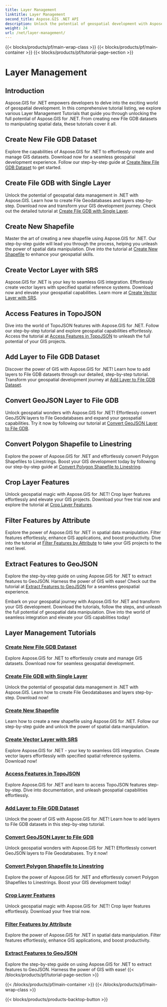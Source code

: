 ```yaml
---
title: Layer Management
linktitle: Layer Management
second_title: Aspose.GIS .NET API
description: Unlock the potential of geospatial development with Aspose.GIS for .NET tutorials. Effortlessly create, manage, and manipulate GIS datasets. 
weight: 24
url: /net/layer-management/
---
```


{{< blocks/products/pf/main-wrap-class >}}
{{< blocks/products/pf/main-container >}}
{{< blocks/products/pf/tutorial-page-section >}}

# Layer Management

## Introduction

Aspose.GIS for .NET empowers developers to delve into the exciting world of geospatial development. In this comprehensive tutorial listing, we explore various Layer Management Tutorials that guide you through unlocking the full potential of Aspose.GIS for .NET. From creating new File GDB datasets to manipulating spatial data, these tutorials cover it all.

## Create New File GDB Dataset 
Explore the capabilities of Aspose.GIS for .NET to effortlessly create and manage GIS datasets. Download now for a seamless geospatial development experience. Follow our step-by-step guide at [Create New File GDB Dataset](./create-new-file-gdb-dataset/) to get started.

## Create File GDB with Single Layer 
Unlock the potential of geospatial data management in .NET with Aspose.GIS. Learn how to create File Geodatabases and layers step-by-step. Download now and transform your GIS development journey. Check out the detailed tutorial at [Create File GDB with Single Layer](./create-file-gdb-with-single-layer/).

## Create New Shapefile 
Master the art of creating a new shapefile using Aspose.GIS for .NET. Our step-by-step guide will lead you through the process, helping you unleash the power of spatial data manipulation. Dive into the tutorial at [Create New Shapefile](./create-new-shapefile/) to enhance your geospatial skills.

## Create Vector Layer with SRS 
Aspose.GIS for .NET is your key to seamless GIS integration. Effortlessly create vector layers with specified spatial reference systems. Download now and elevate your geospatial capabilities. Learn more at [Create Vector Layer with SRS](./create-vector-layer-with-srs/).

## Access Features in TopoJSON 
Dive into the world of TopoJSON features with Aspose.GIS for .NET. Follow our step-by-step tutorial and explore geospatial capabilities effortlessly. Access the tutorial at [Access Features in TopoJSON](./access-features-in-topojson/) to unleash the full potential of your GIS projects.

## Add Layer to File GDB Dataset 
Discover the power of GIS with Aspose.GIS for .NET! Learn how to add layers to File GDB datasets through our detailed, step-by-step tutorial. Transform your geospatial development journey at [Add Layer to File GDB Dataset](./add-layer-to-file-gdb-dataset/).

## Convert GeoJSON Layer to File GDB 
Unlock geospatial wonders with Aspose.GIS for .NET! Effortlessly convert GeoJSON layers to File Geodatabases and expand your geospatial capabilities. Try it now by following our tutorial at [Convert GeoJSON Layer to File GDB](./convert-geojson-layer-to-file-gdb/).

## Convert Polygon Shapefile to Linestring 
Explore the power of Aspose.GIS for .NET and effortlessly convert Polygon Shapefiles to Linestrings. Boost your GIS development today by following our step-by-step guide at [Convert Polygon Shapefile to Linestring](./convert-polygon-shapefile-to-linestring/).

## Crop Layer Features 
Unlock geospatial magic with Aspose.GIS for .NET! Crop layer features effortlessly and elevate your GIS projects. Download your free trial now and explore the tutorial at [Crop Layer Features](./crop-layer-features/).

## Filter Features by Attribute 
Explore the power of Aspose.GIS for .NET in spatial data manipulation. Filter features effortlessly, enhance GIS applications, and boost productivity. Dive into the tutorial at [Filter Features by Attribute](./filter-features-by-attribute/) to take your GIS projects to the next level.

## Extract Features to GeoJSON 
Explore the step-by-step guide on using Aspose.GIS for .NET to extract features to GeoJSON. Harness the power of GIS with ease! Check out the tutorial at [Extract Features to GeoJSON](./extract-features-to-geojson/) for a seamless geospatial experience.

Embark on your geospatial journey with Aspose.GIS for .NET and transform your GIS development. Download the tutorials, follow the steps, and unleash the full potential of geospatial data manipulation. Dive into the world of seamless integration and elevate your GIS capabilities today!
## Layer Management Tutorials
### [Create New File GDB Dataset](./create-new-file-gdb-dataset/)
Explore Aspose.GIS for .NET to effortlessly create and manage GIS datasets. Download now for seamless geospatial development. 
### [Create File GDB with Single Layer](./create-file-gdb-with-single-layer/)
Unlock the potential of geospatial data management in .NET with Aspose.GIS. Learn how to create File Geodatabases and layers step-by-step. Download now!
### [Create New Shapefile](./create-new-shapefile/)
Learn how to create a new shapefile using Aspose.GIS for .NET. Follow our step-by-step guide and unlock the power of spatial data manipulation.
### [Create Vector Layer with SRS](./create-vector-layer-with-srs/)
Explore Aspose.GIS for .NET - your key to seamless GIS integration. Create vector layers effortlessly with specified spatial reference systems. Download now!
### [Access Features in TopoJSON](./access-features-in-topojson/)
Explore Aspose.GIS for .NET and learn to access TopoJSON features step-by-step. Dive into documentation, and unleash geospatial capabilities effortlessly.
### [Add Layer to File GDB Dataset](./add-layer-to-file-gdb-dataset/)
Unlock the power of GIS with Aspose.GIS for .NET! Learn how to add layers to File GDB datasets in this step-by-step tutorial.
### [Convert GeoJSON Layer to File GDB](./convert-geojson-layer-to-file-gdb/)
Unlock geospatial wonders with Aspose.GIS for .NET! Effortlessly convert GeoJSON layers to File Geodatabases. Try it now!
### [Convert Polygon Shapefile to Linestring](./convert-polygon-shapefile-to-linestring/)
Explore the power of Aspose.GIS for .NET and effortlessly convert Polygon Shapefiles to Linestrings. Boost your GIS development today!
### [Crop Layer Features](./crop-layer-features/)
Unlock geospatial magic with Aspose.GIS for .NET! Crop layer features effortlessly. Download your free trial now.
### [Filter Features by Attribute](./filter-features-by-attribute/)
Explore the power of Aspose.GIS for .NET in spatial data manipulation. Filter features effortlessly, enhance GIS applications, and boost productivity.
### [Extract Features to GeoJSON](./extract-features-to-geojson/)
Explore the step-by-step guide on using Aspose.GIS for .NET to extract features to GeoJSON. Harness the power of GIS with ease! 
{{< /blocks/products/pf/tutorial-page-section >}}

{{< /blocks/products/pf/main-container >}}
{{< /blocks/products/pf/main-wrap-class >}}

{{< blocks/products/products-backtop-button >}}
